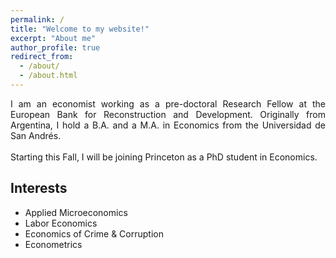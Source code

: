 ```yaml
---
permalink: /
title: "Welcome to my website!"
excerpt: "About me"
author_profile: true
redirect_from: 
  - /about/
  - /about.html
---
```


<div style="text-align: justify"> I am an economist working as a pre-doctoral Research Fellow at the European Bank for Reconstruction and Development. Originally from Argentina, I hold a B.A. and a M.A. in Economics from the Universidad de San Andrés.  </div>
<br>
<div style="text-align: justify"> Starting this Fall, I will be joining Princeton as a PhD student in Economics. </div>


## Interests
* Applied Microeconomics
* Labor Economics
* Economics of Crime & Corruption
* Econometrics

